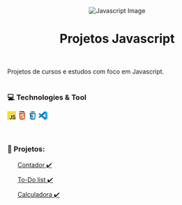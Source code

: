<!--Banner session-->
<p align="center">
  <img src="https://i.postimg.cc/xTQMvRN3/javascript.png" alt="Javascript Image" height="100">
</p>

<!--About session-->
<h1 align="center">Projetos Javascript</h1>
<br>

Projetos de cursos e estudos com foco em Javascript.
<br><br>

<!-- Languages icons -->
<h3> 💻 Technologies & Tool </h3>
<p align="left">
  <code><img height="20" src="https://raw.githubusercontent.com/github/explore/80688e429a7d4ef2fca1e82350fe8e3517d3494d/topics/javascript/javascript.png"></code>
  <code><img height="20" src="https://raw.githubusercontent.com/github/explore/80688e429a7d4ef2fca1e82350fe8e3517d3494d/topics/html/html.png"></code>
  <code><img height="20" src="https://raw.githubusercontent.com/github/explore/80688e429a7d4ef2fca1e82350fe8e3517d3494d/topics/css/css.png"></code>
  <code><img height="20" src="https://raw.githubusercontent.com/github/explore/80688e429a7d4ef2fca1e82350fe8e3517d3494d/topics/visual-studio-code/visual-studio-code.png"></code>
</p><br>

<!-- Projects -->
<h3> 🎯 Projetos: </h3>

<ul style="list-style-type: none;">
  <li style="margin-bottom: 10px">
    <a href="https://github.com/MichelleCordeiro/javascript-projects/tree/main/Contador">Contador ✔️</a>
  </li>
  <li style="margin-bottom: 10px"> 
    <a href="https://github.com/MichelleCordeiro/javascript-projects/tree/main/To-Do-list">To-Do list ✔️</a>
  <li>
  <li style="margin-bottom: 10px"> 
    <a href="">Calculadora ✔️</a>
  <li>
</ul>

